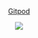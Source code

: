 <p align="center">
 <a href="https://gitpod.io/#https://github.com/Nerd00F/Cadastro-robusto">
  Gitpod
 </a>
</p>

<p align="center">
  <img src="https://github.com/Nerd0000/Cadastro-ReactJs/blob/master/readme.png"></img>
</p>
